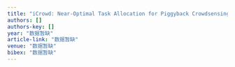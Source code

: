 ```yaml
---
title: "iCrowd: Near-Optimal Task Allocation for Piggyback Crowdsensing (Long Version)"
authors: []
authors-key: []
year: "数据暂缺"
article-link: "数据暂缺"
venue: "数据暂缺"
bibex: "数据暂缺"
---
```

